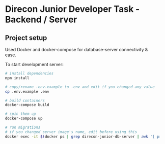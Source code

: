 # Direcon Junior Developer Task - Backend / Server

## Project setup

Used Docker and docker-compose for database-server connectivity & ease.

To start development server:

```sh
# install dependencies
npm install

# copy/rename .env.example to .env and edit if you changed any value
cp .env.example .env

# build containers
docker-compose build

# spin them up
docker-compose up

# run migrations
# if you changed server image's name, edit before using this
docker exec -it $(docker ps | grep direcon-junior-db-server | awk '{ print $1}') npm run migrate

```
